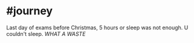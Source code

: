 
# #journey 

Last day of exams before Christmas, 5 hours or sleep was not enough. U couldn't sleep. *WHAT A WASTE*


